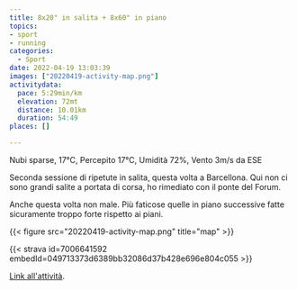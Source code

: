 ```yaml
---
title: 8x20" in salita + 8x60" in piano
topics:
- sport
- running
categories: 
  - Sport
date: 2022-04-19 13:03:39
images: ["20220419-activity-map.png"]
activitydata:
  pace: 5:29min/km
  elevation: 72mt
  distance: 10.01km
  duration: 54:49
places: []

---
```


Nubi sparse, 17°C, Percepito 17°C, Umidità 72%, Vento 3m/s da ESE

<!--more-->

Seconda sessione di ripetute in salita, questa volta a Barcellona. Qui non ci sono grandi salite a portata di corsa, ho rimediato con il ponte del Forum.

Anche questa volta non male. Più faticose quelle in piano successive fatte sicuramente troppo forte rispetto ai piani.

{{<  figure src="20220419-activity-map.png" title="map" >}}

{{< strava id=7006641592 embedId=049713373d6389bb32086d37b428e696e804c055 >}}

[Link all'attività](https://strava.com/activities/7006641592).

